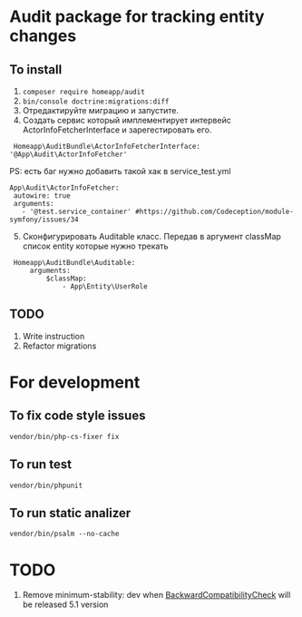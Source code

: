 # Audit package for tracking entity changes

## To install
1. `composer require homeapp/audit`
2. `bin/console doctrine:migrations:diff`
3. Отредактируйте миграцию и запустите. 
4. Создать сервис который имплементирует интервейс ActorInfoFetcherInterface и зарегестировать его.
```
 Homeapp\AuditBundle\ActorInfoFetcherInterface: '@App\Audit\ActorInfoFetcher'
``` 
PS: есть баг нужно добавить такой хак в service_test.yml
```
App\Audit\ActorInfoFetcher:
 autowire: true
 arguments:
   - '@test.service_container' #https://github.com/Codeception/module-symfony/issues/34
```
5. Сконфигурировать Auditable класc. Передав в аргумент classMap список entity которые нужно трекать
```
 Homeapp\AuditBundle\Auditable:
     arguments:
         $classMap:
             - App\Entity\UserRole
```
## TODO



1. Write instruction
1. Refactor migrations

# For development

## To fix code style issues

`vendor/bin/php-cs-fixer fix`

## To run test

`vendor/bin/phpunit`

## To run static analizer

`vendor/bin/psalm --no-cache`

# TODO

1. Remove minimum-stability: dev when [BackwardCompatibilityCheck](https://github.com/Roave/BackwardCompatibilityCheck)
   will be released 5.1 version
